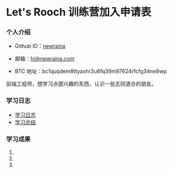 # Let's Rooch 训练营加入申请表

### 个人介绍

* Github ID：[newraina](https://github.com/newraina)

* 邮箱：hi@newraina.com

* BTC 地址：bc1quqdem8ttyaxhr3u6fq39m97624rfcfg34ne8wp

前端工程师，想学习点感兴趣的东西，认识一些志同道合的朋友。

### 学习日志

- [学习日志](journal.md)
- [学习总结](summary.md)

### 学习成果

1.

2.

3.

